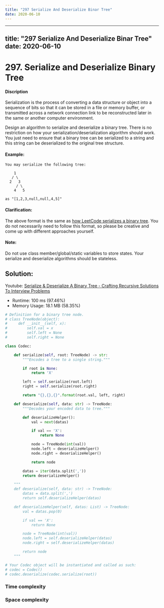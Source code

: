 ```yaml
---
title: "297 Serialize And Deserialize Binar Tree"
date: 2020-06-10
---
```


---
title: "297 Serialize And Deserialize Binar Tree"
date: 2020-06-10
---

# 297. Serialize and Deserialize Binary Tree

#### Discription

Serialization is the process of converting a data structure or object into a sequence of bits so that it can be stored in a file or memory buffer, or transmitted across a network connection link to be reconstructed later in the same or another computer environment.

Design an algorithm to serialize and deserialize a binary tree. There is no restriction on how your serialization/deserialization algorithm should work. You just need to ensure that a binary tree can be serialized to a string and this string can be deserialized to the original tree structure.


#### Example:

```
You may serialize the following tree:

    1
   / \
  2   3
     / \
    4   5

as "[1,2,3,null,null,4,5]"
```

#### Clarification:

The above format is the same as [how LeetCode serializes a binary tree](https://support.leetcode.com/hc/en-us/sections/360002895993-Technical-Questions). You do not necessarily need to follow this format, so please be creative and come up with different approaches yourself.

#### Note:

Do not use class member/global/static variables to store states. Your serialize and deserialize algorithms should be stateless.

## Solution:

Youtube: [Serialize & Deserialize A Binary Tree - Crafting Recursive Solutions To Interview Problems](https://www.youtube.com/watch?v=suj1ro8TIVY)

- Runtime: 100 ms (97.46%)
- Memory Usage: 18.1 MB (58.35%)

```python
# Definition for a binary tree node.
# class TreeNode(object):
#     def __init__(self, x):
#         self.val = x
#         self.left = None
#         self.right = None

class Codec:

    def serialize(self, root: TreeNode) -> str:
        """Encodes a tree to a single string."""

        if root is None:
            return 'X'

        left = self.serialize(root.left)
        right = self.serialize(root.right)

        return "{},{},{}".format(root.val, left, right)

    def deserialize(self, data: str) -> TreeNode:
        """Decodes your encoded data to tree."""

        def deserializeHelper():
            val = next(datas)

            if val == 'X':
                return None

            node = TreeNode(int(val))
            node.left = deserializeHelper()
            node.right = deserializeHelper()

            return node

        datas = iter(data.split(','))
        return deserializeHelper()

    """
    def deserialize(self, data: str) -> TreeNode:
        datas = data.split(',')
        return self.deserializeHelper(datas)

    def deserializeHelper(self, datas: List) -> TreeNode:
        val = datas.pop(0)

        if val == 'X':
            return None

        node = TreeNode(int(val))
        node.left = self.deserializeHelper(datas)
        node.right = self.deserializeHelper(datas)

        return node
    """

# Your Codec object will be instantiated and called as such:
# codec = Codec()
# codec.deserialize(codec.serialize(root))
```

### Time complexity

### Space complexity
